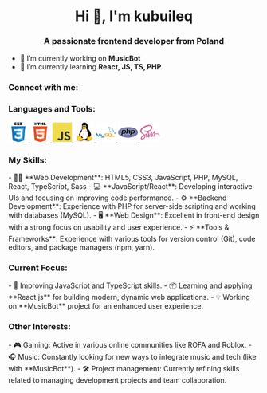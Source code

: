 <h1 align="center">Hi 👋, I'm kubuileq</h1>
<h3 align="center">A passionate frontend developer from Poland</h3>

- 🔭 I’m currently working on **MusicBot**
- 🌱 I’m currently learning **React, JS, TS, PHP**

<h3 align="left">Connect with me:</h3>
<p align="left">
  <!-- Add your contact links here, if any -->
</p>

<h3 align="left">Languages and Tools:</h3>
<p align="left">
  <a href="https://www.w3schools.com/css/" target="_blank" rel="noreferrer">
    <img src="https://raw.githubusercontent.com/devicons/devicon/master/icons/css3/css3-original-wordmark.svg" alt="css3" width="40" height="40"/>
  </a> 
  <a href="https://www.w3.org/html/" target="_blank" rel="noreferrer">
    <img src="https://raw.githubusercontent.com/devicons/devicon/master/icons/html5/html5-original-wordmark.svg" alt="html5" width="40" height="40"/>
  </a>
  <a href="https://developer.mozilla.org/en-US/docs/Web/JavaScript" target="_blank" rel="noreferrer">
    <img src="https://raw.githubusercontent.com/devicons/devicon/master/icons/javascript/javascript-original.svg" alt="javascript" width="40" height="40"/>
  </a>
  <a href="https://www.linux.org/" target="_blank" rel="noreferrer">
    <img src="https://raw.githubusercontent.com/devicons/devicon/master/icons/linux/linux-original.svg" alt="linux" width="40" height="40"/>
  </a>
  <a href="https://www.mysql.com/" target="_blank" rel="noreferrer">
    <img src="https://raw.githubusercontent.com/devicons/devicon/master/icons/mysql/mysql-original-wordmark.svg" alt="mysql" width="40" height="40"/>
  </a>
  <a href="https://www.php.net" target="_blank" rel="noreferrer">
    <img src="https://raw.githubusercontent.com/devicons/devicon/master/icons/php/php-original.svg" alt="php" width="40" height="40"/>
  </a>
  <a href="https://sass-lang.com" target="_blank" rel="noreferrer">
    <img src="https://raw.githubusercontent.com/devicons/devicon/master/icons/sass/sass-original.svg" alt="sass" width="40" height="40"/>
  </a>
</p>

<h3 align="left">My Skills:</h3>
- 🧑‍💻 **Web Development**: HTML5, CSS3, JavaScript, PHP, MySQL, React, TypeScript, Sass
- 💻 **JavaScript/React**: Developing interactive UIs and focusing on improving code performance.
- ⚙️ **Backend Development**: Experience with PHP for server-side scripting and working with databases (MySQL).
- 🖥️ **Web Design**: Excellent in front-end design with a strong focus on usability and user experience.
- ⚡ **Tools & Frameworks**: Experience with various tools for version control (Git), code editors, and package managers (npm, yarn).

<h3 align="left">Current Focus:</h3>
- 🎯 Improving JavaScript and TypeScript skills.
- 📦 Learning and applying **React.js** for building modern, dynamic web applications.
- 💡 Working on **MusicBot** project for an enhanced user experience.

<h3 align="left">Other Interests:</h3>
- 🎮 Gaming: Active in various online communities like ROFA and Roblox.
- 🎧 Music: Constantly looking for new ways to integrate music and tech (like with **MusicBot**).
- 🛠️ Project management: Currently refining skills related to managing development projects and team collaboration.
